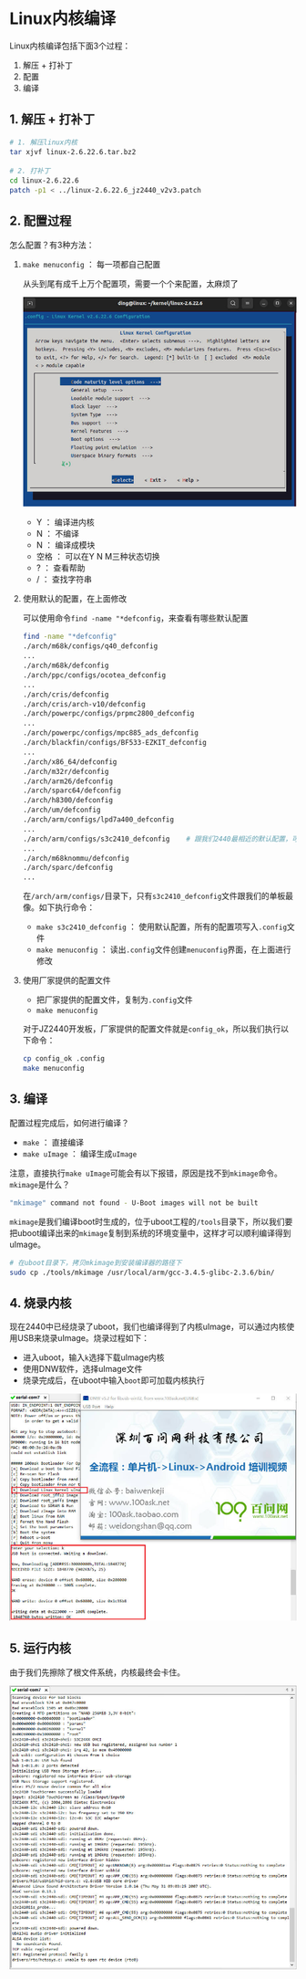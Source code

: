 # Linux内核编译

Linux内核编译包括下面3个过程：

1. 解压 + 打补丁
2. 配置
3. 编译

## 1. 解压 + 打补丁

```sh
# 1. 解压linux内核
tar xjvf linux-2.6.22.6.tar.bz2

# 2. 打补丁
cd linux-2.6.22.6
patch -p1 < ../linux-2.6.22.6_jz2440_v2v3.patch
```

## 2. 配置过程

怎么配置？有3种方法：

1. `make menuconfig` ： 每一项都自己配置
   
    从头到尾有成千上万个配置项，需要一个个来配置，太麻烦了

    ![make menucondig](pic/001.jpg)

    + Y ： 编译进内核
    + N ： 不编译
    + N ： 编译成模块
    + 空格 ： 可以在Y N M三种状态切换
    + ? ： 查看帮助
    + / ： 查找字符串

2. 使用默认的配置，在上面修改
   
    可以使用命令`find -name "*defconfig`，来查看有哪些默认配置

    ```sh
    find -name "*defconfig"
    ./arch/m68k/configs/q40_defconfig
    ...
    ./arch/m68k/defconfig
    ./arch/ppc/configs/ocotea_defconfig
    ...
    ./arch/cris/defconfig
    ./arch/cris/arch-v10/defconfig
    ./arch/powerpc/configs/prpmc2800_defconfig
    ...
    ./arch/powerpc/configs/mpc885_ads_defconfig
    ./arch/blackfin/configs/BF533-EZKIT_defconfig
    ...
    ./arch/x86_64/defconfig
    ./arch/m32r/defconfig
    ./arch/arm26/defconfig
    ./arch/sparc64/defconfig
    ./arch/h8300/defconfig
    ./arch/um/defconfig
    ./arch/arm/configs/lpd7a400_defconfig
    ...
    ./arch/arm/configs/s3c2410_defconfig    # 跟我们2440最相近的默认配置，可以基于这个配置来修改
    ...
    ./arch/m68knommu/defconfig
    ./arch/sparc/defconfig
    ...
    ```

    在`/arch/arm/configs/`目录下，只有`s3c2410_defconfig`文件跟我们的单板最像。如下执行命令：

    + `make s3c2410_defconfig` ： 使用默认配置，所有的配置项写入`.config`文件
    + `make menuconfig` ： 读出`.config`文件创建`menuconfig`界面，在上面进行修改

3. 使用厂家提供的配置文件
   
    + 把厂家提供的配置文件，复制为`.config`文件
    + `make menuconfig`

    对于JZ2440开发板，厂家提供的配置文件就是`config_ok`，所以我们执行以下命令：

    ```sh
    cp config_ok .config
    make menuconfig
    ```

## 3. 编译

配置过程完成后，如何进行编译？

+ `make` ： 直接编译
+ `make uImage` ： 编译生成`uImage`

注意，直接执行`make uImage`可能会有以下报错，原因是找不到`mkimage`命令。`mkimage`是什么？

```sh
"mkimage" command not found - U-Boot images will not be built
```

`mkimage`是我们编译boot时生成的，位于uboot工程的`/tools`目录下，所以我们要把uboot编译出来的`mkimage`复制到系统的环境变量中，这样才可以顺利编译得到uImage。

```sh
# 在uboot目录下，拷贝mkimage到安装编译器的路径下
sudo cp ./tools/mkimage /usr/local/arm/gcc-3.4.5-glibc-2.3.6/bin/
```

## 4. 烧录内核

现在2440中已经烧录了uboot，我们也编译得到了内核uImage，可以通过内核使用USB来烧录uImage。烧录过程如下：

+ 进入uboot，输入`k`选择下载uImage内核
+ 使用DNW软件，选择uImage文件
+ 烧录完成后，在uboot中输入`boot`即可加载内核执行

![通过uboot烧录uImage](pic/002.jpg)

## 5. 运行内核

由于我们先擦除了根文件系统，内核最终会卡住。

![运行内核](pic/003.jpg)
